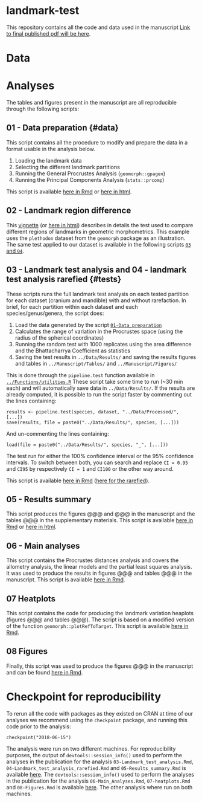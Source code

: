 # landmark-test
<!-- Authors: [Vera Weisbecker](v.weisbecker@uq.edu.au), [Thomas Guillerme](mailto:guillert@tcd.ie)... -->

This repository contains all the code and data used in the manuscript [Link to final published pdf will be here]().

<!-- To cite the paper:  -->
<!-- > @@@ -->

<!-- To cite this repo:  -->
<!-- > @@@ -->

# Data

<!-- All the data used in the manuscript is archive on [Figshare](https://figshare.com/s/7a8fde8eaa39a3d3cf56). -->


# Analyses

The tables and figures present in the manuscript are all reproducible through the following scripts:

## 01 - Data preparation {#data}

This script contains all the procedure to modify and prepare the data in a format usable in the analysis below.
    
 1. Loading the landmark data
 2. Selecting the different landmark partitions
 3. Running the General Procrustes Analysis (`geomorph::gpagen`)
 4. Running the Principal Components Analysis (`stats::prcomp`)

<!-- This procedure is described in the paper in the section @@@ -->

This script is available [here in Rmd](https://github.com/TGuillerme/landmark-test/blob/master/Analysis/01-Data_preparation.Rmd) or [here in html](https://rawgit.com/TGuillerme/landmark-test/master/Analysis/01-Data_preparation.html).

## 02 - Landmark region difference

This [vignette](https://github.com/TGuillerme/landmark-test/blob/master/Analysis/02-Landmark_region_difference.Rmd) (or [here in html](https://rawgit.com/TGuillerme/landmark-test/master/Analysis/02-Landmark_region_difference.html)) describes in details the test used to compare different regions of landmarks in geometric morphometrics.
This example uses the `plethodon` dataset from the `geomorph` package as an illustration.
The same test applied to our dataset is available in the following scripts [`03` and `04`](#tests).

<!-- This procedure is described in the paper in section @@@ and implemented in the [dispRity](https://github.com/TGuillerme/dispRity) package -->


## 03 - Landmark test analysis and 04 - landmark test analysis rarefied {#tests}

These scripts runs the full landmark test analysis on each tested partition for each dataset (cranium and mandible) with and without rarefaction.
In brief, for each partition within each dataset and each species/genus/genera, the script does:

 1. Load the data generated by the script [`01-Data_preparation`](#data)
 2. Calculates the range of variation in the Procrustes space (using the radius of the spherical coordinates)
 3. Running the random test with 1000 replicates using the area difference and the Bhattacharrya Coefficient as statistics
 4. Saving the test results in `../Data/Results/` and saving the results figures and tables in `../Manuscript/Tables/` and `../Manuscript/Figures/`

This is done through the `pipeline.test` function available in [`../Functions/utilities.R`](https://github.com/TGuillerme/landmark-test/blob/master/Functions/utilities.R)
These script take some time to run (~30 min each) and will automatically save data in `../Data/Results/`.
If the results are already computed, it is possible to run the script faster by commenting out the lines containing:

```{r}
results <- pipeline.test(species, dataset, "../Data/Processed/", [...])
save(results, file = paste0("../Data/Results/", species, [...]))
```

And un-commenting the lines containing:

```{r}
load(file = paste0("../Data/Results/", species, "_", [...]))
```

The test run for either the 100\% confidence interval or the 95\% confidence intervals.
To switch between both, you can search and replace `CI = 0.95` and `CI95` by respectively `CI = 1` and `CI100` or the other way around.


This script is available [here in Rmd](https://github.com/TGuillerme/landmark-test/blob/master/Analysis/03-Landmark_test_analysis.Rmd) ([here for the rarefied](https://github.com/TGuillerme/landmark-test/blob/master/Analysis/04-Landmark_test_analysis_rarefied.Rmd)).

<!-- This procedure is described in the paper in the section @@@ -->


## 05 - Results summary

This script produces the figures @@@ and @@@ in the manuscript and the tables @@@ in the supplementary materials.
This script is available [here in Rmd](https://github.com/TGuillerme/landmark-test/blob/master/Analysis/05-Results_summary.Rmd) or [here in html](https://rawgit.com/TGuillerme/landmark-test/master/Analysis/05-Results_summary.html).

## 06 - Main analyses

This script contains the Procrustes distances analysis and covers the allometry analysis, the linear models and the partial least squares analysis.
It was used to produce the results in figures @@@ and tables @@@ in the manuscript.
This script is available [here in Rmd](https://github.com/TGuillerme/landmark-test/blob/master/Analysis/06-Main_Analyses.Rmd).

## 07 Heatplots

This script contains the code for producing the landmark variation heaplots (figures @@@ and tables @@@).
The script is based on a modified version of the function `geomorph::plotRefToTarget`.
This script is available [here in Rmd](https://github.com/TGuillerme/landmark-test/blob/master/Analysis/07-heatplots.Rmd).

## 08 Figures

Finally, this script was used to produce the figures @@@ in the manuscript and can be found [here in Rmd](https://github.com/TGuillerme/landmark-test/blob/master/Analysis/08-Figures.Rmd).

# Checkpoint for reproducibility
To rerun all the code with packages as they existed on CRAN at time of our analyses we recommend using the `checkpoint` package, and running this code prior to the analysis:

```{r}
checkpoint("2018-06-15")
```

The analysis were run on two different machines.
For reproducibility purposes, the output of `devtools::session_info()` used to perform the analyses in the publication for the analysis `03-Landmark_test_analysis.Rmd`, `04-Landmark_test_analysis_rarefied.Rmd` and `05-Results_summary.Rmd` is available [here](https://github.com/TGuillerme/landmark-test/blob/master/Analysis/Session_info-2018-06-15_machine1.txt).
The `devtools::session_info()` used to perform the analyses in the publication for the analysis `06-Main_Analyses.Rmd`, `07-heatplots.Rmd` and `08-Figures.Rmd` is available [here](https://github.com/TGuillerme/landmark-test/blob/master/Analysis/Session_info-2018-06-15_machine2.txt).
The other analysis where run on both machines.
